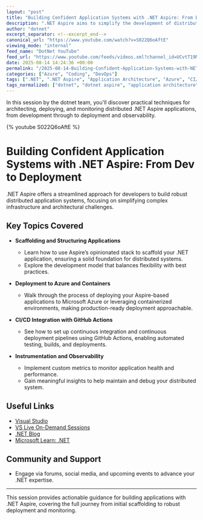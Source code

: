 ```yaml
---
layout: "post"
title: "Building Confident Application Systems with .NET Aspire: From Dev to Deployment"
description: ".NET Aspire aims to simplify the development of distributed application systems for developers of all sizes, from solo practitioners to teams. This session introduces Aspire’s stack and demonstrates how to scaffold, structure, and deploy distributed .NET applications. The content covers deploying to Azure, containerization, CI/CD integration with GitHub Actions, and implementing observability with custom metrics, offering practical guidance suitable for introductory and intermediate audiences."
author: "dotnet"
excerpt_separator: <!--excerpt_end-->
canonical_url: "https://www.youtube.com/watch?v=S022Q6oAftE"
viewing_mode: "internal"
feed_name: "DotNet YouTube"
feed_url: "https://www.youtube.com/feeds/videos.xml?channel_id=UCvtT19MZW8dq5Wwfu6B0oxw"
date: 2025-08-14 14:24:36 +00:00
permalink: "/2025-08-14-Building-Confident-Application-Systems-with-NET-Aspire-From-Dev-to-Deployment.html"
categories: ["Azure", "Coding", "DevOps"]
tags: [".NET", ".NET Aspire", "Application Architecture", "Azure", "CI/CD", "Coding", "Containerization", "Custom Metrics", "Deployment", "DevOps", "Distributed Systems", "GitHub Actions", "Instrumentation", "Metrics", "Observability", "Software Development", "Videos", "VS"]
tags_normalized: ["dotnet", "dotnet aspire", "application architecture", "azure", "cislashcd", "coding", "containerization", "custom metrics", "deployment", "devops", "distributed systems", "github actions", "instrumentation", "metrics", "observability", "software development", "videos", "vs"]
---
```


In this session by the dotnet team, you'll discover practical techniques for architecting, deploying, and monitoring distributed .NET Aspire applications, from development through to deployment and observability.<!--excerpt_end-->

{% youtube S022Q6oAftE %}

# Building Confident Application Systems with .NET Aspire: From Dev to Deployment

.NET Aspire offers a streamlined approach for developers to build robust distributed application systems, focusing on simplifying complex infrastructure and architectural challenges.

## Key Topics Covered

- **Scaffolding and Structuring Applications**
  - Learn how to use Aspire’s opinionated stack to scaffold your .NET application, ensuring a solid foundation for distributed systems.
  - Explore the development model that balances flexibility with best practices.

- **Deployment to Azure and Containers**
  - Walk through the process of deploying your Aspire-based applications to Microsoft Azure or leveraging containerized environments, making production-ready deployment approachable.

- **CI/CD Integration with GitHub Actions**
  - See how to set up continuous integration and continuous deployment pipelines using GitHub Actions, enabling automated testing, builds, and deployments.

- **Instrumentation and Observability**
  - Implement custom metrics to monitor application health and performance.
  - Gain meaningful insights to help maintain and debug your distributed system.

## Useful Links

- [Visual Studio](http://visualstudio.com)
- [VS Live On-Demand Sessions](https://aka.ms/vslivehq25)
- [.NET Blog](https://aka.ms/dotnet/blog)
- [Microsoft Learn: .NET](https://aka.ms/learndotnet)

## Community and Support

- Engage via forums, social media, and upcoming events to advance your .NET expertise.

---

This session provides actionable guidance for building applications with .NET Aspire, covering the full journey from initial scaffolding to robust deployment and monitoring.
